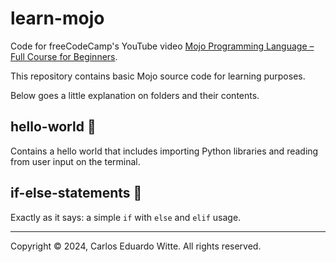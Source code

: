 # learn-mojo
Code for freeCodeCamp's YouTube video [Mojo Programming Language – Full Course for Beginners](https://youtu.be/5Sm9IVMet9c?si=IVlbAj6FuW5Ffavx).

This repository contains basic Mojo source code for learning purposes.

Below goes a little explanation on folders and their contents.

## hello-world :file_folder:

Contains a hello world that includes importing Python libraries and reading from user input on the terminal.

## if-else-statements :file_folder:

Exactly as it says: a simple ```if``` with ```else``` and ```elif``` usage. 

---
Copyright &copy; 2024, Carlos Eduardo Witte. All rights reserved.


